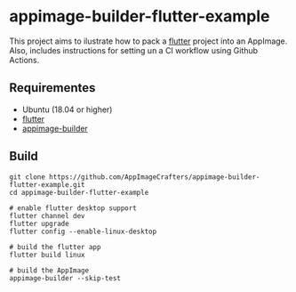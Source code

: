 # appimage-builder-flutter-example

This project aims to ilustrate how to pack a [flutter](https://flutter.dev) project into an AppImage. Also, includes instructions for setting un a CI workflow using Github Actions.

## Requirementes
- Ubuntu (18.04 or higher)
- [flutter](https://flutter.dev/docs/get-started/install/linux)
- [appimage-builder](https://appimage-builder.readthedocs.io/en/latest/intro/install.html)

## Build

```
git clone https://github.com/AppImageCrafters/appimage-builder-flutter-example.git
cd appimage-builder-flutter-example

# enable flutter desktop support
flutter channel dev
flutter upgrade
flutter config --enable-linux-desktop

# build the flutter app
flutter build linux

# build the AppImage
appimage-builder --skip-test
```

